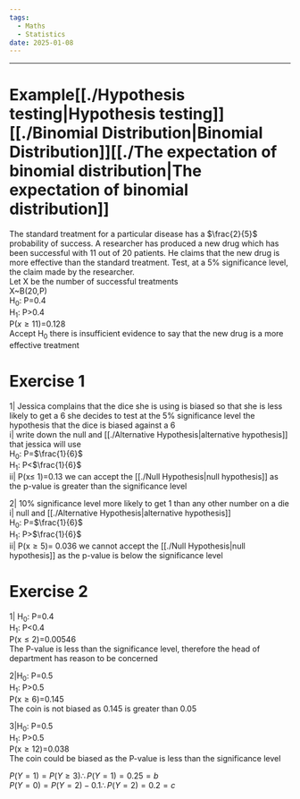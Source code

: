 ```yaml
---
tags:
  - Maths
  - Statistics
date: 2025-01-08
---
```

---  
# Example[[./Hypothesis testing|Hypothesis testing]][[./Binomial Distribution|Binomial Distribution]][[./The expectation of binomial distribution|The expectation of binomial distribution]]   
The standard treatment for a particular disease has a $\frac{2}{5}$ probability of success. A researcher has produced a new drug which has been successful with 11 out of 20 patients. He claims that the new drug is more effective than the standard treatment. Test, at a 5% significance level, the claim made by the researcher.  
Let X be the number of successful treatments  
X~B(20,P)  
H$_0$: P=0.4  
H$_1$: P>0.4  
P($x\ge11$)=0.128  
Accept H$_0$ there is insufficient evidence to say that the new drug is a more effective treatment  
  
# Exercise 1  
1| Jessica complains that the dice she is using is biased so that she is less likely to get a 6 she decides to test at the 5% significance level the hypothesis that the dice is biased against a 6  
i| write down the null and [[./Alternative Hypothesis|alternative hypothesis]] that jessica will use  
H$_0$: P=$\frac{1}{6}$  
H$_1$: P<$\frac{1}{6}$  
ii| P(x$\le$ 1)=0.13  we can accept the [[./Null Hypothesis|null hypothesis]] as the p-value is greater than the significance level  
  
2| 10% significance level  more likely to get 1 than any other number on a die  
i| null and [[./Alternative Hypothesis|alternative hypothesis]]  
H$_0$: P=$\frac{1}{6}$  
H$_1$: P>$\frac{1}{6}$  
ii| P(x$\ge5$)= 0.036   we cannot accept the [[./Null Hypothesis|null hypothesis]] as the p-value is below the significance level  
  
# Exercise 2  
1| H$_0$: P=0.4  
H$_1$: P<0.4  
P(x$\le2$)=0.00546  
The P-value is less than the significance level, therefore the head of department has reason to be concerned  
  
2|H$_0$: P=0.5  
H$_1$: P>0.5  
P(x$\ge6$)=0.145   
The coin is not biased as 0.145 is greater than 0.05  
  
3|H$_0$: P=0.5  
H$_1$: P>0.5  
P(x$\ge12$)=0.038  
The coin could be biased as the P-value is less than the significance level  
  
  
$P(Y=1)=P(Y\ge3)\therefore{P(Y=1)=0.25=b}$   
$P(Y=0)=P(Y=2)-0.1\therefore{P(Y=2)=0.2=c}$  
